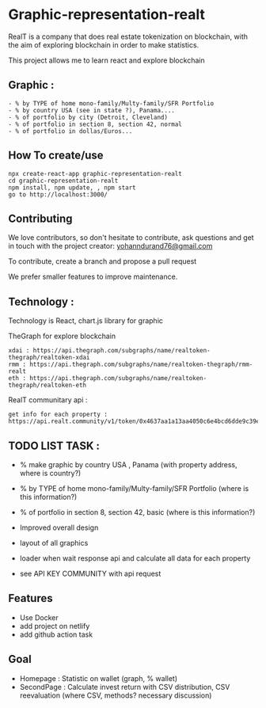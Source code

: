 # Graphic-representation-realt

RealT is a company that does real estate tokenization on blockchain, with the aim of exploring blockchain in order to make statistics.

This project allows me to learn react and explore blockchain

## Graphic :

```shell
- % by TYPE of home mono-family/Multy-family/SFR Portfolio
- % by country USA (see in state ?), Panama....
- % of portfolio by city (Detroit, Cleveland)
- % of portfolio in section 8, section 42, normal
- % of portfolio in dollas/Euros...
```

## How To create/use

```shell
npx create-react-app graphic-representation-realt
cd graphic-representation-realt
npm install, npm update, , npm start
go to http://localhost:3000/
```

## Contributing

We love contributors, so don't hesitate to contribute, ask questions and get in touch with the project creator: yohanndurand76@gmail.com

To contribute, create a branch and propose a pull request

We prefer smaller features to improve maintenance.

## Technology :

Technology is React,
chart.js library for graphic

TheGraph for explore blockchain

```shell
xdai : https://api.thegraph.com/subgraphs/name/realtoken-thegraph/realtoken-xdai
rmm : https://api.thegraph.com/subgraphs/name/realtoken-thegraph/rmm-realt
eth : https://api.thegraph.com/subgraphs/name/realtoken-thegraph/realtoken-eth
```
RealT communitary api :

```shell
get info for each property : https://api.realt.community/v1/token/0x4637aa1a13aa4050c6e4bcd6dde9c39e80e9dd54
```

## TODO LIST TASK :

- % make graphic by country USA , Panama (with property address, where is country?)
- % by TYPE of home mono-family/Multy-family/SFR Portfolio (where is this information?)
- % of portfolio in section 8, section 42, basic (where is this information?)


- Improved overall design
- layout of all graphics
- loader when wait response api and calculate all data for each property

- see API KEY COMMUNITY with api request

## Features

- Use Docker
- add project on netlify
- add github action task

## Goal

- Homepage : Statistic on wallet (graph, % wallet)
- SecondPage : Calculate invest return with CSV distribution, CSV reevaluation (where CSV, methods? necessary discussion)
